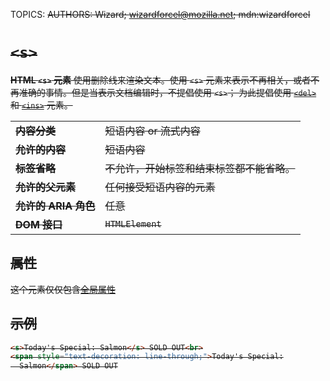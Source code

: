 TOPICS: <s>
AUTHORS: Wizard; wizardforcel@mozilla.net; mdn:wizardforcel

# `<s>`

**HTML `<s>` 元素** 使用删除线来渲染文本。使用 `<s>` 元素来表示不再相关，或者不再准确的事情。但是当表示文档编辑时，不提倡使用 `<s>`；
为此提倡使用 [`<del>`](/zh-hans/webfrontend/<del>) 和 [`<ins>`](/zh-hans/webfrontend/<ins>) 元素。

|  |  |
| :-- | :-- |
| **内容分类** | 短语内容 or 流式内容 |
| **允许的内容** | 短语内容 |
| **标签省略** | 不允许，开始标签和结束标签都不能省略。|
| **允许的父元素** | 任何接受短语内容的元素 |
| **允许的 ARIA 角色** | 任意 |
| **DOM 接口** | `HTMLElement` |

## 属性

这个元素仅仅包含[全局属性](/zh-hans/webfrontend/HTML_Global_Attributes)

## 示例

```html
<s>Today's Special: Salmon</s> SOLD OUT<br>
<span style="text-decoration: line-through;">Today's Special:
  Salmon</span> SOLD OUT
```
